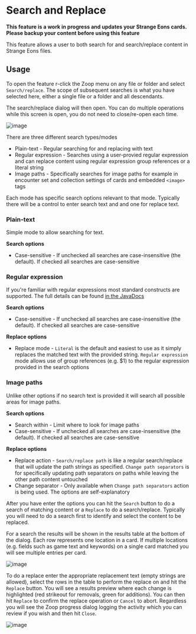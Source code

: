 # Search and Replace

**This feature is a work in progress and updates your Strange Eons cards. Please backup your content before using this feature**

This feature allows a user to both search for and search/replace content in Strange Eons files.

## Usage

To open the feature r-click the Zoop menu on any file or folder and select `Search/replace`. The scope of subsequent searches is what you have selected here, either a single file or a folder and all descendants.

The search/replace dialog will then open. You can do multiple operations while this screen is open, you do not need to close/re-open each time.

![image](https://github.com/user-attachments/assets/c3934cb0-6bf3-4d19-9b35-54862082f854)

There are three different search types/modes

- Plain-text - Regular searching for and replacing with text
- Regular expression - Searches using a user-provied regular expression and can replace content using regular expression group references or a literal string
- Image paths - Specifically searches for image paths for example in encounter set and collection settings of cards and embedded `<image>` tags

Each mode has specific search options relevant to that mode. Typically there will be a control to enter search text and and one for replace text.

### Plain-text

Simple mode to allow searching for text.

**Search options**

- Case-sensitive - If unchecked all searches are case-insensitive (the default). If checked all searches are case-sensitive

### Regular expression

If you're familiar with regular expressions most standard constructs are supported. The full details can be found [in the JavaDocs](https://docs.oracle.com/javase/8/docs/api/java/util/regex/Pattern.html)

**Search options**

- Case-sensitive - If unchecked all searches are case-insensitive (the default). If checked all searches are case-sensitive

**Replace options**

- Replace mode - `Literal` is the default and easiest to use as it simply replaces the matched text with the provided string. `Regular expression` mode allows use of group references (e.g. $1) to the regular expression provided in the search options

### Image paths

Unlike other options if no search text is provided it will search all possible areas for image paths.

**Search options**

- Search within - Limit where to look for image paths
- Case-sensitive - If unchecked all searches are case-insensitive (the default). If checked all searches are case-sensitive

**Replace options**

- Replace action - `Search/replace path` is like a regular search/replace that will update the path strings as specified. `Change path separators` is for specifically updating path separators on paths while leaving the other path content untouched
- Change separator - Only available when `Change path separators` action is being used. The options are self-explanatory


After you have enter the options you can hit the `Search` button to do a search of matching content or a `Replace` to do a search/replace. Typically you will need to do a search first to identify and select the content to be replaced.

For a search the results will be shown in the results table at the bottom of the dialog. Each row represents one location in a card. If multiple locations (e.g. fields such as game text and keywords) on a single card matched you will see multiple entries per card.

![image](https://github.com/user-attachments/assets/4e64a025-a7f3-4a8f-b1ef-9ebe6e39c26d)

To do a replace enter the appropriate replacement text (empty strings are allowed), select the rows in the table to perform the replace on and hit the `Replace` button. You will see a results preview where each change is highlighted (red strikeout for removals, green for additions). You can then hit `Replace` to confirm the replace operation or `Cancel` to abort. Regardless you will see the Zoop progress dialog logging the activity which you can review if you wish and then hit `Close`.

![image](https://github.com/user-attachments/assets/3971f1ec-66e7-41d8-b5af-9d03a81b8066)

